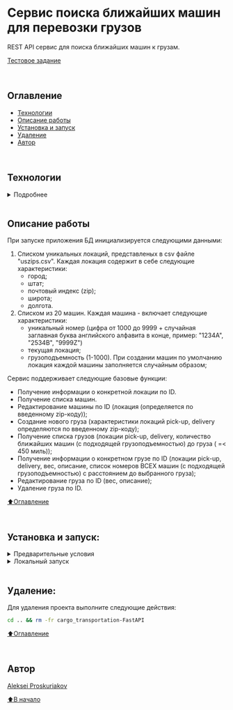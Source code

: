 # Сервис поиска ближайших машин для перевозки грузов

REST API сервиc для поиска ближайших машин к грузам.

[Тестовое задание](https://faint-adasaurus-4bc.notion.site/web-Python-Middle-c1467cf373c24f0cafb8bfe0fe77cc79)

<br>

## Оглавление
- [Технологии](#технологии)
- [Описание работы](#описание-работы)
- [Установка и запуск](#установка-и-запуск)
- [Удаление](#удаление)
- [Автор](#автор)

<br>

## Технологии
<details><summary>Подробнее</summary><br>

[![Python](https://img.shields.io/badge/python-3.10%20%7C%203.11-blue?logo=python)](https://www.python.org/)
[![FastAPI](https://img.shields.io/badge/-FastAPI-464646?logo=fastapi)](https://fastapi.tiangolo.com/)
[![Pydantic](https://img.shields.io/badge/-Pydantic-464646?logo=Pydantic)](https://docs.pydantic.dev/)
[![Uvicorn](https://img.shields.io/badge/-Uvicorn-464646?logo=Uvicorn)](https://www.uvicorn.org/) 

[![PostgreSQL](https://img.shields.io/badge/-PostgreSQL-464646?logo=PostgreSQL)](https://www.postgresql.org/)
[![asyncpg](https://img.shields.io/badge/-asyncpg-464646?logo=PostgreSQL)](https://pypi.org/project/asyncpg/)
[![SQLAlchemy](https://img.shields.io/badge/SQLAlchemy-v2.0-blue?logo=sqlalchemy)](https://www.sqlalchemy.org/)
[![Alembic](https://img.shields.io/badge/-Alembic-464646?logo=alembic)](https://alembic.sqlalchemy.org/en/latest/)

[![docker_hub](https://img.shields.io/badge/-Docker_Hub-464646?logo=docker)](https://hub.docker.com/)
[![docker_compose](https://img.shields.io/badge/-Docker%20Compose-464646?logo=docker)](https://docs.docker.com/compose/)
[![Nginx](https://img.shields.io/badge/-NGINX-464646?logo=NGINX)](https://nginx.org/ru/)

[⬆️Оглавление](#оглавление)
</details>

<br>

## Описание работы

При запуске приложения БД инициализируется следующими данными:
 1. Списком уникальных локаций, представленых в csv файле "uszips.csv". Каждая локация содержит в себе следующие характеристики:
    - город;
    - штат;
    - почтовый индекс (zip);
    - широта;
    - долгота.
 2. Списком из 20 машин. Каждая машина - включает следующие характеристики:
    - уникальный номер (цифра от 1000 до 9999 + случайная заглавная буква английского алфавита в конце, пример: "1234A", "2534B", "9999Z")
    - текущая локация;
    - грузоподъемность (1-1000).
    При создании машин по умолчанию локация каждой машины заполняется случайным образом;

Сервис поддерживает следующие базовые функции:

- Получение информации о конкретной локации по ID.
- Получение списка машин.
- Редактирование машины по ID (локация (определяется по введенному zip-коду));
- Создание нового груза (характеристики локаций pick-up, delivery определяются по введенному zip-коду);
- Получение списка грузов (локации pick-up, delivery, количество ближайших машин (с подходящей грузоподъемностью) до груза ( =< 450 миль));
- Получение информации о конкретном грузе по ID (локации pick-up, delivery, вес, описание, список номеров ВСЕХ машин (с подходящей грузоподъемностью) с расстоянием до выбранного груза);
- Редактирование груза по ID (вес, описание);
- Удаление груза по ID.

[⬆️Оглавление](#оглавление)

<br>

## Установка и запуск:

<details><summary>Предварительные условия</summary>
Предполагается, что пользователь:
 - установил [Docker](https://docs.docker.com/engine/install/) и [Docker Compose](https://docs.docker.com/compose/install/) на локальной машине или на удаленном сервере, где проект будет запускаться в контейнерах. Проверить наличие можно выполнив команды:

```bash
docker --version && docker-compose --version
```
<h1></h1>
</details>

<details>
<summary>Локальный запуск</summary> 

1. Клонируйте репозиторий с GitHub и введите данные для переменных окружения (значения даны для примера, но их можно оставить):

```bash
git clone https://github.com/alexpro2022/cargo_transportation-FastAPI.git && \
cd cargo_transportation-FastAPI && \
cp env_example .env && \
nano .env
```

2. Из корневой директории проекта выполните команду:
```bash
docker compose -f infra/local/docker-compose.yml up -d --build
```
Проект будет развернут в трех docker-контейнерах (db, web, nginx) по адресу http://localhost.
Администрирование приложения может быть осуществлено через Swagger доступный по адресу http://localhost/docs .

3. Остановить docker и удалить контейнеры можно командой из корневой директории проекта:
```bash
docker compose -f infra/local/docker-compose.yml down
```
Если также необходимо удалить том базы данных:
```bash
docker compose -f infra/local/docker-compose.yml down -v
```
<h1></h1>

Для создания тестовых грузов можно воспользоваться следующими данными:

```json
{
  "delivery_zip": "00602",
  "current_zip": "00601",
  "description": "description",
  "weight": 100
}
```

```json
{
  "delivery_zip": "33556",
  "current_zip": "15049",
  "description": "description",
  "weight": 500
}
```
 
<h1></h1>
[⬆️Оглавление](#оглавление)

</details></details>

<br>

## Удаление:
Для удаления проекта выполните следующие действия:
```bash
cd .. && rm -fr cargo_transportation-FastAPI
```
  
[⬆️Оглавление](#оглавление)

<br>

## Автор
[Aleksei Proskuriakov](https://github.com/alexpro2022)

[⬆️В начало](#сервис-поиска-ближайших-машин-для-перевозки-грузов)



